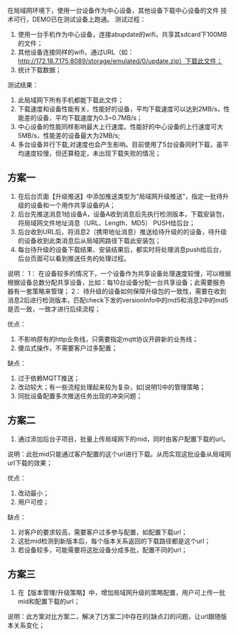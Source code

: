 在局域网环境下，使用一台设备作为中心设备，其他设备下载中心设备的文件 技术可行，DEMO已在测试设备上跑通。
测试过程：
1. 使用一台手机作为中心设备，连接abupdate的wifi，共享其sdcard下100MB的文件；
2. 其他设备连接同样的wifi，通过URL（如：http://172.18.7.175:8089/storage/emulated/0/update.zip）下载此文件；
3. 统计下载数据；

测试结果：
1. 此局域网下所有手机都能下载此文件；
2. 下载速度和设备性能有关，性能好的设备，平均下载速度可以达到2MB/s，性能差的设备，平均下载速度为0.3~0.7MB/s；
3. 中心设备的性能同样影响最大上行速度。性能好的中心设备的上行速度可大5MB/s，性能差的设备最大为2MB/s;
4. 多台设备并行下载,对速度也会产生影响。目前使用了5台设备同时下载，虽平均速度较慢，但还算稳定，未出现下载失败的情况；


## 方案一
1. 在后台页面【升级推送】中添加推送类型为“局域网升级推送”，指定一批待升级的设备和一个用作共享设备的A；
2. 后台先推送消息1给设备A，设备A收到消息后先执行检测版本，下载安装包，将局域网文件地址消息（URL、Length、MD5） PUSH给后台；
3. 后台收到URL后，将消息2（携带地址消息）推送给待升级的的设备，待升级的设备收到此类消息后从局域网路径下载此安装包；
4. 每台待升级的设备下载结果、安装结果后，都实时将处理消息push给后台，后台页面可以看到推送任务的处理过程。

说明：
1： 在设备较多的情况下，一个设备作为共享设备处理速度较慢，可以根据根据设备总数分配共享设备，比如：每10台设备分配一台共享设备；此需要服务器有一套策略来管理；
2： 待升级的设备如何保障升级包的一致性，需要在收到消息2后进行检测版本，匹配check下发的versionInfo中的md5和消息2中的md5是否一致，一致才进行后续流程；

优点：
1. 不影响原有的http业务线，只需要指定mqtt协议开辟新的业务线；
2. 傻瓜式操作，不需要客户过多配置；

缺点：
1. 过于依赖MQTT推送；
2. 改动较大；有一些流程处理起来较为复杂，如[说明1]中的管理策略；
3. 同批设备配置多次推送任务出现的冲突问题；

## 方案二
1. 通过添加后台子项目，批量上传局域网下的mid，同时由客户配置下载的url。

说明：此批mid只能通过客户配置的这个url进行下载。从而实现这批设备从局域网url下载的效果；

优点：
1. 改动最小；
2. 用户可控；

缺点：
1. 对客户的要求较高，需要客户过多参与配置，如配置下载url；
2. 这批mid检测到新版本后，每个版本关系返回的下载路径都是这个url；
3. 若设备较多，可能需要将这批设备分成多批，配置不同的url； 

## 方案三
1. 在【版本管理/升级策略】中，增加局域网升级的策略配置，用户可上传一批mid和配置下载的url；

说明：此方案对比方案二，解决了[方案二]中存在的[缺点2]的问题，让url跟随版本关系变化；